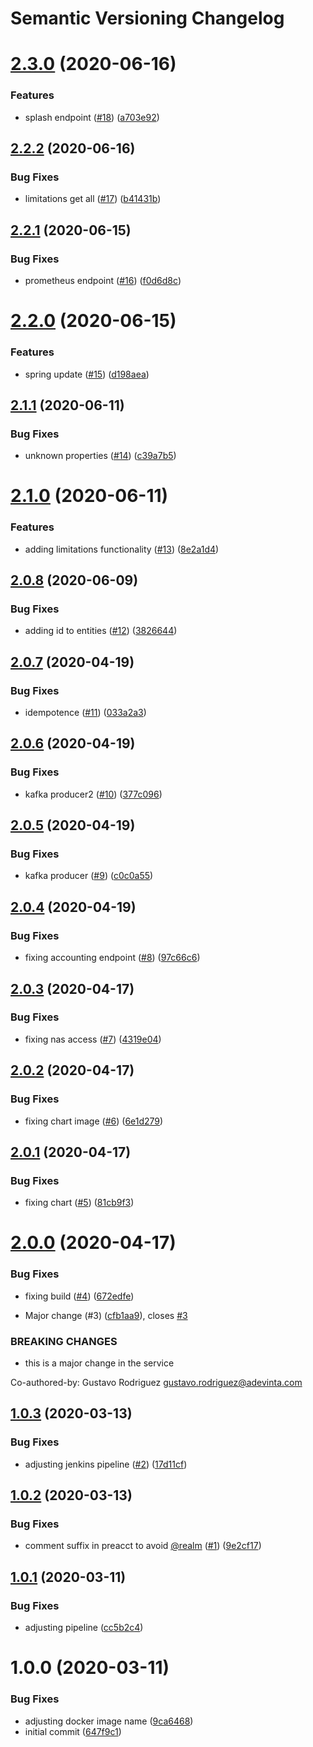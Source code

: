 # Semantic Versioning Changelog

# [2.3.0](https://github.com/esmartit/smartpoke-freeradius/compare/v2.2.2...v2.3.0) (2020-06-16)


### Features

* splash endpoint ([#18](https://github.com/esmartit/smartpoke-freeradius/issues/18)) ([a703e92](https://github.com/esmartit/smartpoke-freeradius/commit/a703e92ad2d073b4ccb6e6ff220aa9b953d7ef76))

## [2.2.2](https://github.com/esmartit/smartpoke-freeradius/compare/v2.2.1...v2.2.2) (2020-06-16)


### Bug Fixes

* limitations get all ([#17](https://github.com/esmartit/smartpoke-freeradius/issues/17)) ([b41431b](https://github.com/esmartit/smartpoke-freeradius/commit/b41431b2e321e38f96ded9078aa86e587a270808))

## [2.2.1](https://github.com/esmartit/smartpoke-freeradius/compare/v2.2.0...v2.2.1) (2020-06-15)


### Bug Fixes

* prometheus endpoint ([#16](https://github.com/esmartit/smartpoke-freeradius/issues/16)) ([f0d6d8c](https://github.com/esmartit/smartpoke-freeradius/commit/f0d6d8cd87df63f41be7f09f7d45cbfede955aad))

# [2.2.0](https://github.com/esmartit/smartpoke-freeradius/compare/v2.1.1...v2.2.0) (2020-06-15)


### Features

* spring update ([#15](https://github.com/esmartit/smartpoke-freeradius/issues/15)) ([d198aea](https://github.com/esmartit/smartpoke-freeradius/commit/d198aea8644aa1ffef5a8dfe12c6d4c62a721e7b))

## [2.1.1](https://github.com/esmartit/smartpoke-freeradius/compare/v2.1.0...v2.1.1) (2020-06-11)


### Bug Fixes

* unknown properties ([#14](https://github.com/esmartit/smartpoke-freeradius/issues/14)) ([c39a7b5](https://github.com/esmartit/smartpoke-freeradius/commit/c39a7b57eb14dac25ad7a40a3d0aa92ae865eb84))

# [2.1.0](https://github.com/esmartit/smartpoke-freeradius/compare/v2.0.8...v2.1.0) (2020-06-11)


### Features

* adding limitations functionality ([#13](https://github.com/esmartit/smartpoke-freeradius/issues/13)) ([8e2a1d4](https://github.com/esmartit/smartpoke-freeradius/commit/8e2a1d4b106d67c5562542292f5f4aa24e693f8f))

## [2.0.8](https://github.com/esmartit/smartpoke-freeradius/compare/v2.0.7...v2.0.8) (2020-06-09)


### Bug Fixes

* adding id to entities ([#12](https://github.com/esmartit/smartpoke-freeradius/issues/12)) ([3826644](https://github.com/esmartit/smartpoke-freeradius/commit/3826644955dd278671085ac092c6654ecf38497e))

## [2.0.7](https://github.com/esmartit/smartpoke-freeradius/compare/v2.0.6...v2.0.7) (2020-04-19)


### Bug Fixes

* idempotence ([#11](https://github.com/esmartit/smartpoke-freeradius/issues/11)) ([033a2a3](https://github.com/esmartit/smartpoke-freeradius/commit/033a2a3ed141301db6158ffe15a60c581ac6f979))

## [2.0.6](https://github.com/esmartit/smartpoke-freeradius/compare/v2.0.5...v2.0.6) (2020-04-19)


### Bug Fixes

* kafka producer2 ([#10](https://github.com/esmartit/smartpoke-freeradius/issues/10)) ([377c096](https://github.com/esmartit/smartpoke-freeradius/commit/377c096814d1ce4eab6690e47397bb41c705acba))

## [2.0.5](https://github.com/esmartit/smartpoke-freeradius/compare/v2.0.4...v2.0.5) (2020-04-19)


### Bug Fixes

* kafka producer ([#9](https://github.com/esmartit/smartpoke-freeradius/issues/9)) ([c0c0a55](https://github.com/esmartit/smartpoke-freeradius/commit/c0c0a55e761644f1d33baadaa3e7ac5d3d506e3e))

## [2.0.4](https://github.com/esmartit/smartpoke-freeradius/compare/v2.0.3...v2.0.4) (2020-04-19)


### Bug Fixes

* fixing accounting endpoint ([#8](https://github.com/esmartit/smartpoke-freeradius/issues/8)) ([97c66c6](https://github.com/esmartit/smartpoke-freeradius/commit/97c66c6c63094a60f204a79c7592e84e61cb9f6e))

## [2.0.3](https://github.com/esmartit/smartpoke-freeradius/compare/v2.0.2...v2.0.3) (2020-04-17)


### Bug Fixes

* fixing nas access ([#7](https://github.com/esmartit/smartpoke-freeradius/issues/7)) ([4319e04](https://github.com/esmartit/smartpoke-freeradius/commit/4319e043cf2294ea5202b783538c34342368a63e))

## [2.0.2](https://github.com/esmartit/smartpoke-freeradius/compare/v2.0.1...v2.0.2) (2020-04-17)


### Bug Fixes

* fixing chart image ([#6](https://github.com/esmartit/smartpoke-freeradius/issues/6)) ([6e1d279](https://github.com/esmartit/smartpoke-freeradius/commit/6e1d279e1285e587ded89bafddb3a25d13a2e704))

## [2.0.1](https://github.com/esmartit/smartpoke-freeradius/compare/v2.0.0...v2.0.1) (2020-04-17)


### Bug Fixes

* fixing chart ([#5](https://github.com/esmartit/smartpoke-freeradius/issues/5)) ([81cb9f3](https://github.com/esmartit/smartpoke-freeradius/commit/81cb9f3a7112df45b1d23d57115991eface66901))

# [2.0.0](https://github.com/esmartit/smartpoke-freeradius/compare/v1.0.3...v2.0.0) (2020-04-17)


### Bug Fixes

* fixing build ([#4](https://github.com/esmartit/smartpoke-freeradius/issues/4)) ([672edfe](https://github.com/esmartit/smartpoke-freeradius/commit/672edfecc4d52933f6d5797c83cd277fdd3b6a27))


* Major change (#3) ([cfb1aa9](https://github.com/esmartit/smartpoke-freeradius/commit/cfb1aa9ae39ee138c2a2b090a00753dc41efe561)), closes [#3](https://github.com/esmartit/smartpoke-freeradius/issues/3)


### BREAKING CHANGES

* this is a major change in the service

Co-authored-by: Gustavo Rodriguez <gustavo.rodriguez@adevinta.com>

## [1.0.3](https://github.com/esmartit/smartpoke-freeradius/compare/v1.0.2...v1.0.3) (2020-03-13)


### Bug Fixes

* adjusting jenkins pipeline ([#2](https://github.com/esmartit/smartpoke-freeradius/issues/2)) ([17d11cf](https://github.com/esmartit/smartpoke-freeradius/commit/17d11cf12e49041d9d53c7d67e0eb400b4d52c75))

## [1.0.2](https://github.com/esmartit/smartpoke-freeradius/compare/v1.0.1...v1.0.2) (2020-03-13)


### Bug Fixes

* comment suffix in preacct to avoid [@realm](https://github.com/realm) ([#1](https://github.com/esmartit/smartpoke-freeradius/issues/1)) ([9e2cf17](https://github.com/esmartit/smartpoke-freeradius/commit/9e2cf17c35ea8b939e5321996003e0b9c9b60e40))

## [1.0.1](https://github.com/esmartit/smartpoke-freeradius/compare/v1.0.0...v1.0.1) (2020-03-11)


### Bug Fixes

* adjusting pipeline ([cc5b2c4](https://github.com/esmartit/smartpoke-freeradius/commit/cc5b2c462811125d25f56453123d9e174dbad311))

# 1.0.0 (2020-03-11)


### Bug Fixes

* adjusting docker image name ([9ca6468](https://github.com/esmartit/smartpoke-freeradius/commit/9ca646821f672a5831cb8b99b165afaae9742eed))
* initial commit ([647f9c1](https://github.com/esmartit/smartpoke-freeradius/commit/647f9c1c4ec3feaafeac17222852cb3a73c85c1a))
